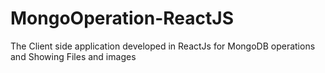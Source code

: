 # MongoOperation-ReactJS
The Client side application developed in ReactJs for MongoDB operations and Showing Files and images 
